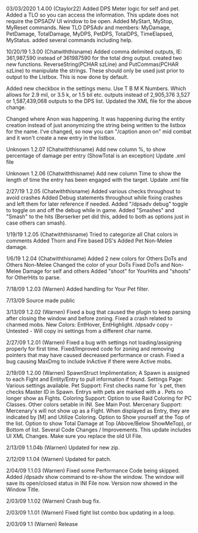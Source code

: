 
03/03/2020   1.4.00 (Ctaylor22) Added DPS Meter logic for self and pet. Added a TLO so you can access the information.
This update does not require the DPSADV UI window to be open. Added MyStart, MyStop, MyReset commands.
New TLO DPSAdv and members: MyDamage, PetDamage, TotalDamage, MyDPS, PetDPS, TotalDPS, TimeElapsed, MyStatus.
added several commands including help.

10/20/19  1.3.00 (Chatwiththisname)
Added comma delimited outputs, IE: 361,987,590 instead of 361987590 for the total dmg output.
created two new functions. ReverseString(PCHAR szLine) and PutCommas(PCHAR szLine) to manipulate the strings.
These should only be used just prior to output to the Listbox. This is now done by default.

Added new checkbox in the settings menu. Use T B M K Numbers. Which allows for 2.9 mil, or 3.5 k, or 1.5 bil etc.
outputs instead of 2,905,376 3,527 or 1,587,439,068 outputs to the DPS list.
Updated the XML file for the above change.

Changed where Anon was happening. It was happening during the entity creation instead of just anonymizing
the string being written to the listbox for the name. I've changed, so now you can "/caption anon on" mid
combat and it won't create a new entry in the listbox. 

Unknown  1.2.07 (Chatwiththisname)
Add new column %, to show percentage of damage per entry (ShowTotal is an exception)
Update .xml file

Unknown  1.2.06 (Chatwiththisname)
Add new column Time to show the length of time the entry has been engaged with the target.
Update .xml file

2/27/19  1.2.05 (Chatwiththisname)
Added various checks throughout to avoid crashes
Added Debug statements throughout while fixing crashes and left them for later reference if needed.
Added "/dpsadv debug" toggle to toggle on and off the debug while in game.
Added "Smashes" and "Smash" to the hits (Berserker pet did this, added to both as options just in case others can smash).

1/19/19  1.2.05 (Chatwiththisname)
Tried to categorize all Chat colors in comments
Added Thorn and Fire based DS's
Added Pet Non-Melee damage.

1/6/19  1.2.04 (Chatwiththisname)
Added 2 new colors for Others DoTs and Others Non-Melee
Changed the color of your DoTs
Fixed DoTs and Non-Melee Damage for self and others
Added "shoot" for YourHits and "shoots" for OtherHits to parse.

7/18/09  1.2.03 (Warnen)
Added handling for Your Pet filter.

7/13/09 
Source made public

3/13/09  1.2.02 (Warnen)
Fixed a bug that caused the plugin to keep parsing after closing the window and before zoning.
Fixed a crash related to charmed mobs.
New Colors: EntHover, EntHighlight.
/dpsadv copy - Untested - Will copy ini settings from a different char name.

2/27/09  1.2.01 (Warnen)
Fixed a bug with settings not loading/assigning properly for first time.
Fixed/Improved code for zoning and removing pointers that may have caused decreased performance or crash.
Fixed a bug causing MaxDmg to include InActive if there were Active mobs.

2/19/09  1.2.00 (Warnen)
SpawnStruct Implimentation; A Spawn is assigned to each Fight and Entity/Entry to pull information if found.
Settings Page: Various settings available.
Pet Support: First checks name for `s pet, then checks Master ID in Spawn. Entrys with pets are marked with a .
Pets no longer show as Fights.
Coloring Support: Option to use Raid Coloring for PC Classes. Other colors setable in INI. See Main Post.
Mercenary Support: Mercenary's will not show up as a Fight. When displayed as Entry, they are indicated by [M] and Utilize Coloring.
Option to Show yourself at the Top of the list.
Option to show Total Damage at Top (Above/Below ShowMeTop), or Bottom of list.
Several Code Changes / Improvements.
This update includes UI XML Changes. Make sure you replace the old UI File.

2/13/09  1.1.04b (Warnen)
Updated for new zip.

2/12/09  1.1.04 (Warnen)
Updated for patch.

2/04/09  1.1.03 (Warnen)
Fixed some Performance Code being skipped.
Added /dpsadv show command to re-show the window.
The window will save its open/closed status in INI File now.
Version now showed in the Window Title.

2/03/09  1.1.02 (Warnen)
Crash bug fix.

2/03/09  1.1.01 (Warnen)
Fixed fight list combo box updating in a loop.

2/03/09  1.1 (Warnen)
Release